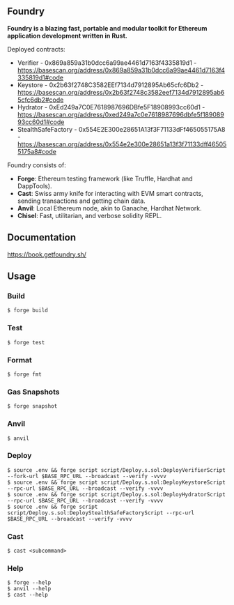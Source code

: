 ## Foundry

**Foundry is a blazing fast, portable and modular toolkit for Ethereum application development written in Rust.**

Deployed contracts:
* Verifier - 0x869a859a31b0dcc6a99ae4461d7163f4335819d1 - https://basescan.org/address/0x869a859a31b0dcc6a99ae4461d7163f4335819d1#code
* Keystore - 0x2b63f2748C3582EEf7134d7912895Ab65cfc6Db2 - https://basescan.org/address/0x2b63f2748c3582eef7134d7912895ab65cfc6db2#code
* Hydrator - 0xEd249a7C0E7618987696DBfe5F18908993cc60d1 - https://basescan.org/address/0xed249a7c0e7618987696dbfe5f18908993cc60d1#code
* StealthSafeFactory - 0x554E2E300e28651A13f3F71133dFf465055175A8 - https://basescan.org/address/0x554e2e300e28651a13f3f71133dff465055175a8#code

Foundry consists of:

-   **Forge**: Ethereum testing framework (like Truffle, Hardhat and DappTools).
-   **Cast**: Swiss army knife for interacting with EVM smart contracts, sending transactions and getting chain data.
-   **Anvil**: Local Ethereum node, akin to Ganache, Hardhat Network.
-   **Chisel**: Fast, utilitarian, and verbose solidity REPL.

## Documentation

https://book.getfoundry.sh/

## Usage

### Build

```shell
$ forge build
```

### Test

```shell
$ forge test
```

### Format

```shell
$ forge fmt
```

### Gas Snapshots

```shell
$ forge snapshot
```

### Anvil

```shell
$ anvil
```

### Deploy

```shell
$ source .env && forge script script/Deploy.s.sol:DeployVerifierScript --fork-url $BASE_RPC_URL --broadcast --verify -vvvv
$ source .env && forge script script/Deploy.s.sol:DeployKeystoreScript --rpc-url $BASE_RPC_URL --broadcast --verify -vvvv
$ source .env && forge script script/Deploy.s.sol:DeployHydratorScript --rpc-url $BASE_RPC_URL --broadcast --verify -vvvv
$ source .env && forge script script/Deploy.s.sol:DeployStealthSafeFactoryScript --rpc-url $BASE_RPC_URL --broadcast --verify -vvvv
```

### Cast

```shell
$ cast <subcommand>
```

### Help

```shell
$ forge --help
$ anvil --help
$ cast --help
```
